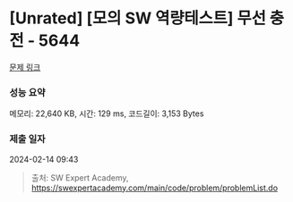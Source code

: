 # [Unrated] [모의 SW 역량테스트] 무선 충전 - 5644 

[문제 링크](https://swexpertacademy.com/main/code/problem/problemDetail.do?contestProbId=AWXRDL1aeugDFAUo) 

### 성능 요약

메모리: 22,640 KB, 시간: 129 ms, 코드길이: 3,153 Bytes

### 제출 일자

2024-02-14 09:43



> 출처: SW Expert Academy, https://swexpertacademy.com/main/code/problem/problemList.do
